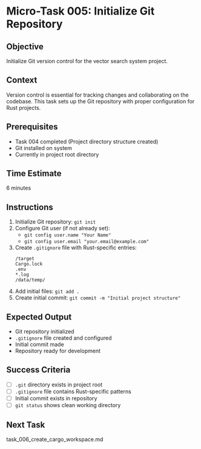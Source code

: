 # Micro-Task 005: Initialize Git Repository

## Objective
Initialize Git version control for the vector search system project.

## Context
Version control is essential for tracking changes and collaborating on the codebase. This task sets up the Git repository with proper configuration for Rust projects.

## Prerequisites
- Task 004 completed (Project directory structure created)
- Git installed on system
- Currently in project root directory

## Time Estimate
6 minutes

## Instructions
1. Initialize Git repository: `git init`
2. Configure Git user (if not already set):
   - `git config user.name "Your Name"`
   - `git config user.email "your.email@example.com"`
3. Create `.gitignore` file with Rust-specific entries:
   ```
   /target
   Cargo.lock
   .env
   *.log
   /data/temp/
   ```
4. Add initial files: `git add .`
5. Create initial commit: `git commit -m "Initial project structure"`

## Expected Output
- Git repository initialized
- `.gitignore` file created and configured
- Initial commit made
- Repository ready for development

## Success Criteria
- [ ] `.git` directory exists in project root
- [ ] `.gitignore` file contains Rust-specific patterns
- [ ] Initial commit exists in repository
- [ ] `git status` shows clean working directory

## Next Task
task_006_create_cargo_workspace.md
